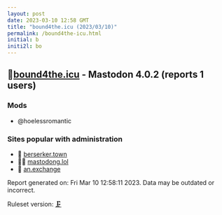 ```yaml
---
layout: post
date: 2023-03-10 12:58 GMT
title: "bound4the.icu (2023/03/10)"
permalink: /bound4the-icu.html
initial: b
initi2l: bo
---
```


## 🐘[bound4the.icu](https://bound4the.icu) - Mastodon 4.0.2 (reports 1 users)

### Mods
 * @hoelessromantic

### Sites popular with administration

* 🦝 [berserker.town](/berserker-town.html)
* 🦝🧸 [mastodong.lol](/mastodong-lol.html)
* 🦝 [an.exchange](/an-exchange.html)

Report generated on: Fri Mar 10 12:58:11 2023. Data may be outdated or incorrect.

Ruleset version: [🗜](/version-clamp)

